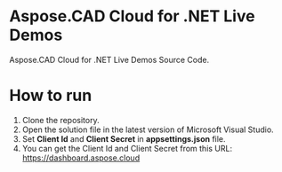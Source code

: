 # Aspose.CAD Cloud for .NET Live Demos

Aspose.CAD Cloud for .NET Live Demos Source Code.
 
# How to run
 
 1. Clone the repository.
 2. Open the solution file in the latest version of Microsoft Visual Studio.
 3. Set **Client Id** and **Client Secret** in **appsettings.json** file.
 4. You can get the Client Id and Client Secret from this URL: https://dashboard.aspose.cloud
